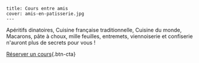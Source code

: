     title: Cours entre amis
    cover: amis-en-patisserie.jpg
    ---
    
Apéritifs dinatoires, Cuisine française traditionnelle, Cuisine du monde, Macarons, pâte à choux, mille feuilles, entremets, viennoiserie et confiserie n'auront plus de secrets pour vous !

[Réserver un cours](planning){.btn-cta}